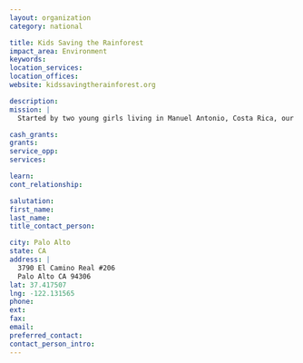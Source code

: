 ```yaml
---
layout: organization
category: national

title: Kids Saving the Rainforest
impact_area: Environment
keywords: 
location_services: 
location_offices: 
website: kidssavingtherainforest.org

description: 
mission: |
  Started by two young girls living in Manuel Antonio, Costa Rica, our mission is to do everything we can to save the rainforest. With the vanishing rainforest goes the future of our planet. We have to be the generation that makes a difference!

cash_grants: 
grants: 
service_opp: 
services: 

learn: 
cont_relationship: 

salutation: 
first_name: 
last_name: 
title_contact_person: 

city: Palo Alto
state: CA
address: |
  3790 El Camino Real #206  
  Palo Alto CA 94306
lat: 37.417507
lng: -122.131565
phone: 
ext: 
fax: 
email: 
preferred_contact: 
contact_person_intro: 
---
```

